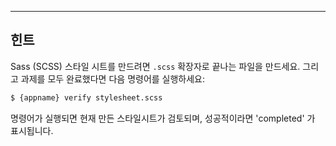 ---
## 힌트

Sass (SCSS) 스타일 시트를 만드려면 `.scss` 확장자로 끝나는 파일을 만드세요. 그리고 과제를 모두 완료했다면 다음 명령어를 실행하세요:

```sh
$ {appname} verify stylesheet.scss
```

명령어가 실행되면 현재 만든 스타일시트가 검토되며, 성공적이라면 'completed' 가 표시됩니다.
